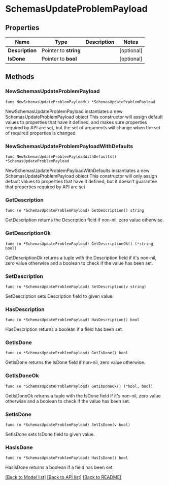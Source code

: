 # SchemasUpdateProblemPayload

## Properties

Name | Type | Description | Notes
------------ | ------------- | ------------- | -------------
**Description** | Pointer to **string** |  | [optional] 
**IsDone** | Pointer to **bool** |  | [optional] 

## Methods

### NewSchemasUpdateProblemPayload

`func NewSchemasUpdateProblemPayload() *SchemasUpdateProblemPayload`

NewSchemasUpdateProblemPayload instantiates a new SchemasUpdateProblemPayload object
This constructor will assign default values to properties that have it defined,
and makes sure properties required by API are set, but the set of arguments
will change when the set of required properties is changed

### NewSchemasUpdateProblemPayloadWithDefaults

`func NewSchemasUpdateProblemPayloadWithDefaults() *SchemasUpdateProblemPayload`

NewSchemasUpdateProblemPayloadWithDefaults instantiates a new SchemasUpdateProblemPayload object
This constructor will only assign default values to properties that have it defined,
but it doesn't guarantee that properties required by API are set

### GetDescription

`func (o *SchemasUpdateProblemPayload) GetDescription() string`

GetDescription returns the Description field if non-nil, zero value otherwise.

### GetDescriptionOk

`func (o *SchemasUpdateProblemPayload) GetDescriptionOk() (*string, bool)`

GetDescriptionOk returns a tuple with the Description field if it's non-nil, zero value otherwise
and a boolean to check if the value has been set.

### SetDescription

`func (o *SchemasUpdateProblemPayload) SetDescription(v string)`

SetDescription sets Description field to given value.

### HasDescription

`func (o *SchemasUpdateProblemPayload) HasDescription() bool`

HasDescription returns a boolean if a field has been set.

### GetIsDone

`func (o *SchemasUpdateProblemPayload) GetIsDone() bool`

GetIsDone returns the IsDone field if non-nil, zero value otherwise.

### GetIsDoneOk

`func (o *SchemasUpdateProblemPayload) GetIsDoneOk() (*bool, bool)`

GetIsDoneOk returns a tuple with the IsDone field if it's non-nil, zero value otherwise
and a boolean to check if the value has been set.

### SetIsDone

`func (o *SchemasUpdateProblemPayload) SetIsDone(v bool)`

SetIsDone sets IsDone field to given value.

### HasIsDone

`func (o *SchemasUpdateProblemPayload) HasIsDone() bool`

HasIsDone returns a boolean if a field has been set.


[[Back to Model list]](../README.md#documentation-for-models) [[Back to API list]](../README.md#documentation-for-api-endpoints) [[Back to README]](../README.md)


